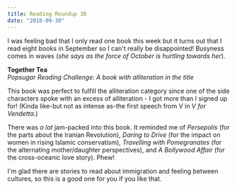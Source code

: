 ```yaml
---
title: Reading Roundup 30
date: "2018-09-30"
---
```


I was feeling bad that I only read one book this week but it turns out that I read eight books in September so I can't really be disappointed! Busyness comes in waves (_she says as the force of October is hurtling towards her_).

**Together Tea**  
_Popsugar Reading Challenge: A book with alliteration in the title_

This book was perfect to fulfill the alliteration category since one of the side characters spoke with an excess of alliteration - I got more than I signed up for! (Kinda like-but not as intense as-the first speech from V in _V for Vendetta_.)

There was _a lot_ jam-packed into this book. It reminded me of _Persepolis_ (for the parts about the Iranian Revolution), _Daring to Drive_ (for the impact on women in rising Islamic conservatism), _Travelling with Pomegranates_ (for the alternating mother/daughter perspectives), and _A Bollywood Affair_ (for the cross-oceanic love story). Phew!

I'm glad there are stories to read about immigration and feeling between cultures, so this is a good one for you if you like that.
